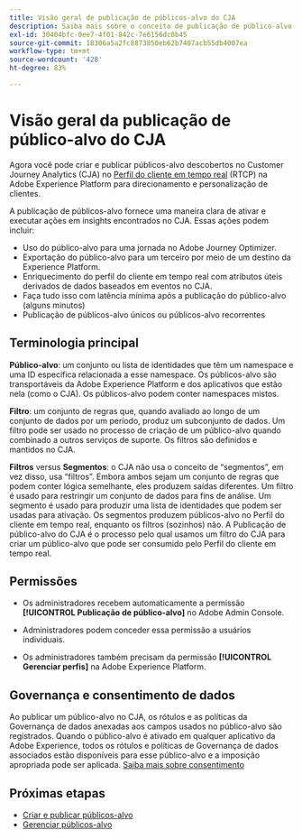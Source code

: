 ```yaml
---
title: Visão geral de publicação de públicos-alvo do CJA
description: Saiba mais sobre o conceito de publicação de público-alvo no Customer Journey Analytics
exl-id: 30404bfc-0ee7-4f01-842c-7e6156dc0b45
source-git-commit: 18306a5a2fc8873850eb62b7407acb55db4007ea
workflow-type: tm+mt
source-wordcount: '428'
ht-degree: 83%

---
```


# Visão geral da publicação de público-alvo do CJA

Agora você pode criar e publicar públicos-alvo descobertos no Customer Journey Analytics (CJA) no [Perfil do cliente em tempo real](https://experienceleague.adobe.com/docs/experience-platform/profile/home.html?lang=pt-BR) (RTCP) na Adobe Experience Platform para direcionamento e personalização de clientes.

A publicação de públicos-alvo fornece uma maneira clara de ativar e executar ações em insights encontrados no CJA. Essas ações podem incluir:

* Uso do público-alvo para uma jornada no Adobe Journey Optimizer.
* Exportação do público-alvo para um terceiro por meio de um destino da Experience Platform.
* Enriquecimento do perfil do cliente em tempo real com atributos úteis derivados de dados baseados em eventos no CJA.
* Faça tudo isso com latência mínima após a publicação do público-alvo (alguns minutos)
* Publicação de públicos-alvo únicos ou públicos-alvo recorrentes

## Terminologia principal

**Público-alvo**: um conjunto ou lista de identidades que têm um namespace e uma ID específica relacionada a esse namespace. Os públicos-alvo são transportáveis da Adobe Experience Platform e dos aplicativos que estão nela (como o CJA). Os públicos-alvo podem conter namespaces mistos.

**Filtro**: um conjunto de regras que, quando avaliado ao longo de um conjunto de dados por um período, produz um subconjunto de dados. Um filtro pode ser usado no processo de criação de um público-alvo quando combinado a outros serviços de suporte. Os filtros são definidos e mantidos no CJA.

**Filtros** versus **Segmentos**: o CJA não usa o conceito de “segmentos”, em vez disso, usa “filtros”. Embora ambos sejam um conjunto de regras que podem conter lógica semelhante, eles produzem saídas diferentes. Um filtro é usado para restringir um conjunto de dados para fins de análise. Um segmento é usado para produzir uma lista de identidades que podem ser usadas para ativação. Os segmentos produzem públicos-alvo no Perfil do cliente em tempo real, enquanto os filtros (sozinhos) não. A Publicação de público-alvo do CJA é o processo pelo qual usamos um filtro do CJA para criar um público-alvo que pode ser consumido pelo Perfil do cliente em tempo real.

## Permissões

* Os administradores recebem automaticamente a permissão **[!UICONTROL Publicação de público-alvo]** no Adobe Admin Console.

* Administradores podem conceder essa permissão a usuários individuais.

* Os administradores também precisam da permissão **[!UICONTROL Gerenciar perfis]** na Adobe Experience Platform.

## Governança e consentimento de dados

Ao publicar um público-alvo no CJA, os rótulos e as políticas da Governança de dados anexadas aos campos usados no público-alvo são registrados.  Quando o público-alvo é ativado em qualquer aplicativo da Adobe Experience, todos os rótulos e políticas de Governança de dados associados estão disponíveis para esse público-alvo e a imposição apropriada pode ser aplicada.  [Saiba mais sobre consentimento](https://experienceleague.adobe.com/docs/experience-platform/data-governance/policies/user-guide.html?lang=en#consent-policy)

## Próximas etapas

* [Criar e publicar públicos-alvo](/help/components/audiences/publish.md)
* [Gerenciar públicos-alvo](/help/components/audiences/manage.md)
